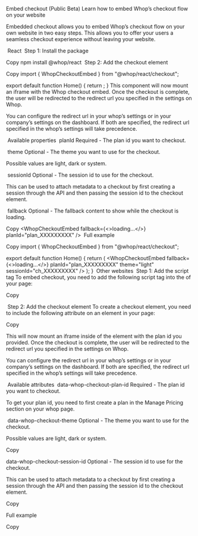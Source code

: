 Embed checkout (Public Beta)
Learn how to embed Whop’s checkout flow on your website

Embedded checkout allows you to embed Whop’s checkout flow on your own website in two easy steps. This allows you to offer your users a seamless checkout experience without leaving your website.

​
React
​
Step 1: Install the package

Copy
npm install @whop/react
​
Step 2: Add the checkout element

Copy
import { WhopCheckoutEmbed } from "@whop/react/checkout";

export default function Home() {
  return <WhopCheckoutEmbed planId="plan_Rzez3JT4Fkkl6" />;
}
This component will now mount an iframe with the Whop checkout embed. Once the checkout is complete, the user will be redirected to the redirect url you specified in the settings on Whop.

You can configure the redirect url in your whop’s settings or in your company’s settings on the dashboard. If both are specified, the redirect url specified in the whop’s settings will take precedence.

​
Available properties
​
planId
Required - The plan id you want to checkout.

​
theme
Optional - The theme you want to use for the checkout.

Possible values are light, dark or system.

​
sessionId
Optional - The session id to use for the checkout.

This can be used to attach metadata to a checkout by first creating a session through the API and then passing the session id to the checkout element.

​
fallback
Optional - The fallback content to show while the checkout is loading.


Copy
<WhopCheckoutEmbed fallback={<>loading...</>} planId="plan_XXXXXXXXX" />
​
Full example

Copy
import { WhopCheckoutEmbed } from "@whop/react/checkout";

export default function Home() {
  return (
    <WhopCheckoutEmbed
      fallback={<>loading...</>}
      planId="plan_XXXXXXXXX"
      theme="light"
      sessionId="ch_XXXXXXXXX"
    />
  );
}
​
Other websites
​
Step 1: Add the script tag
To embed checkout, you need to add the following script tag into the <head> of your page:


Copy
<script
  async
  defer
  src="https://js.whop.com/static/checkout/loader.js"
></script>
​
Step 2: Add the checkout element
To create a checkout element, you need to include the following attribute on an element in your page:


Copy
<div data-whop-checkout-plan-id="plan_XXXXXXXXX"></div>
This will now mount an iframe inside of the element with the plan id you provided. Once the checkout is complete, the user will be redirected to the redirect url you specified in the settings on Whop.

You can configure the redirect url in your whop’s settings or in your company’s settings on the dashboard. If both are specified, the redirect url specified in the whop’s settings will take precedence.

​
Available attributes
​
data-whop-checkout-plan-id
Required - The plan id you want to checkout.

To get your plan id, you need to first create a plan in the Manage Pricing section on your whop page.

​
data-whop-checkout-theme
Optional - The theme you want to use for the checkout.

Possible values are light, dark or system.


Copy
<div data-whop-checkout-theme="light" data-whop-checkout-plan-id="plan_XXXXXXXXX"></div>
​
data-whop-checkout-session-id
Optional - The session id to use for the checkout.

This can be used to attach metadata to a checkout by first creating a session through the API and then passing the session id to the checkout element.


Copy
<div data-whop-checkout-session-id="ch_XXXXXXXXX" data-whop-checkout-plan-id="plan_XXXXXXXXX"></div>
​
Full example

Copy
<!DOCTYPE html>
<html>
	<head>
		<meta charset="utf-8">
		<meta name="viewport" content="width=device-width">
		<script
			async
			defer
  			src="https://js.whop.com/static/checkout/loader.js"
		></script>
		<title>Whop embedded checkout example</title>
		<style>
			div {
				box-sizing: border-box;
			}
			body {
				margin: 0
			}
		</style>
	</head>
	<body>
		<div
			data-whop-checkout-plan-id="plan_XXXXXXXXX"
			data-whop-checkout-session-id="ch_XXXXXXXXX"
			data-whop-checkout-theme="light"
			style="height: fit-content; overflow: hidden; max-width: 50%;"
		></div>
	</body>
</html>